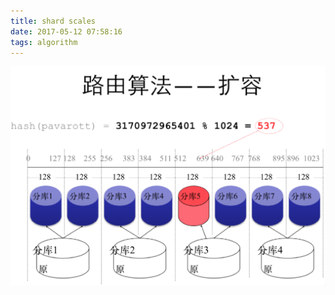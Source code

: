 ```yaml
---
title: shard scales
date: 2017-05-12 07:58:16
tags: algorithm
---
```


![sharding](https://github.com/funkygao/blogassets/blob/master/img/shared-scales.png?raw=true)
